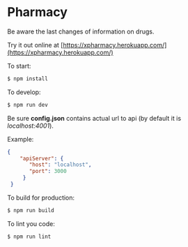 # Pharmacy
Be aware the last changes of information on drugs. 

Try it out online at [https://xpharmacy.herokuapp.com/](https://xpharmacy.herokuapp.com/)

To start:

```bash
$ npm install
```

To develop:

```bash
$ npm run dev
```
Be sure <b>config.json</b> contains actual url to api (by default it is <i>localhost:4001</i>).

Example:
```json
{
    "apiServer": {
       "host": "localhost",
       "port": 3000
     }
 }
```

To build for production:

```bash
$ npm run build
```

To lint you code:

```bash
$ npm run lint
```
